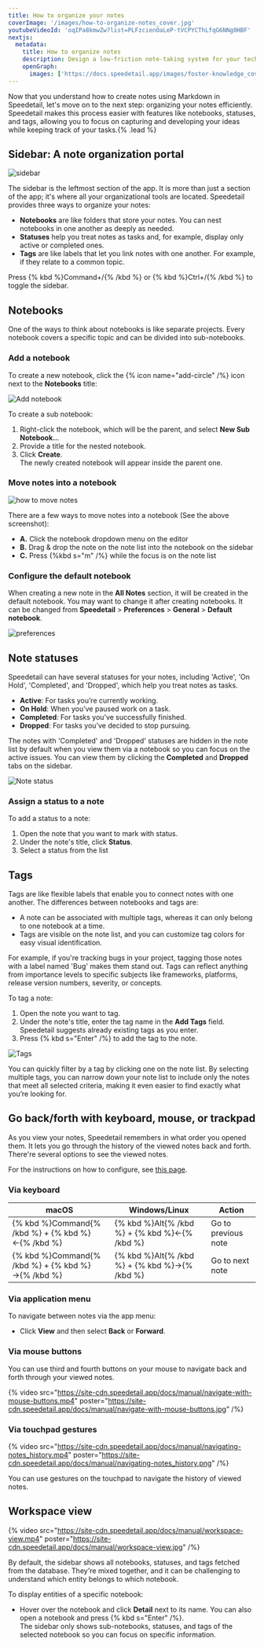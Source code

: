 ```yaml
---
title: How to organize your notes
coverImage: '/images/how-to-organize-notes_cover.jpg'
youtubeVideoId: 'oqIPa8kmwZw?list=PLFzcienOaLeP-tVCPYCThLfqG6NNg0HBF'
nextjs:
  metadata:
    title: How to organize notes
    description: Design a low-friction note-taking system for your tech knowledge base
    openGraph:
      images: ['https://docs.speedetail.app/images/foster-knowledge_cover.png']
---
```


Now that you understand how to create notes using Markdown in Speedetail, let's move on to the next step: organizing your notes efficiently. Speedetail makes this process easier with features like notebooks, statuses, and tags, allowing you to focus on capturing and developing your ideas while keeping track of your tasks.{% .lead %}

## Sidebar: A note organization portal

![sidebar](/images/basic-usage_cover.png)

The sidebar is the leftmost section of the app.
It is more than just a section of the app; it's where all your organizational tools are located.
Speedetail provides three ways to organize your notes:

- **Notebooks** are like folders that store your notes. You can nest notebooks in one another as deeply as needed.
- **Statuses** help you treat notes as tasks and, for example, display only active or completed ones.
- **Tags** are like labels that let you link notes with one another. For example, if they relate to a common topic.

Press {% kbd %}Command+/{% /kbd %} or {% kbd %}Ctrl+/{% /kbd %} to toggle the sidebar.

## Notebooks

One of the ways to think about notebooks is like separate projects.
Every notebook covers a specific topic and can be divided into sub-notebooks.

### Add a notebook

To create a new notebook, click the {% icon name="add-circle" /%} icon next to the **Notebooks** title:

![Add notebook](/images/organize-notebooks_add.png)

To create a sub notebook:

1. Right-click the notebook, which will be the parent, and select **New Sub Notebook..**.
2. Provide a title for the nested notebook.
3. Click **Create**.  
   The newly created notebook will appear inside the parent one.

### Move notes into a notebook

![how to move notes](/images/low-friction-note-taking-system_move-notes.png)

There are a few ways to move notes into a notebook (See the above screenshot):

- **A.** Click the notebook dropdown menu on the editor
- **B.** Drag & drop the note on the note list into the notebook on the sidebar
- **C.** Press {%kbd s="m" /%} while the focus is on the note list

### Configure the default notebook

When creating a new note in the **All Notes** section, it will be created in the default notebook.
You may want to change it after creating notebooks.
It can be changed from **Speedetail** > **Preferences** > **General** > **Default notebook**.

![preferences](/images/organize-notebooks_default-notebook.png)

## Note statuses

Speedetail can have several statuses for your notes, including 'Active', 'On Hold', 'Completed', and 'Dropped', which help you treat notes as tasks.

- **Active**: For tasks you’re currently working.
- **On Hold**: When you’ve paused work on a task.
- **Completed**: For tasks you’ve successfully finished.
- **Dropped**: For tasks you’ve decided to stop pursuing.

The notes with 'Completed' and 'Dropped' statuses are hidden in the note list by default when you view them via a notebook so you can focus on the active issues.
You can view them by clicking the **Completed** and **Dropped** tabs on the sidebar.

![Note status](/images/issue-driven-note-taking_note_status.png)

### Assign a status to a note

To add a status to a note:

1. Open the note that you want to mark with status.
2. Under the note's title, click **Status**.
3. Select a status from the list

## Tags

Tags are like flexible labels that enable you to connect notes with one another.
The differences between notebooks and tags are:

- A note can be associated with multiple tags, whereas it can only belong to one notebook at a time.
- Tags are visible on the note list, and you can customize tag colors for easy visual identification.

For example, if you're tracking bugs in your project, tagging those notes with a label named 'Bug' makes them stand out.
Tags can reflect anything from importance levels to specific subjects like frameworks, platforms, release version numbers, severity, or concepts.

To tag a note:

1. Open the note you want to tag.
2. Under the note's title, enter the tag name in the **Add Tags** field.  
   Speedetail suggests already existing tags as you enter.
3. Press {% kbd s="Enter" /%} to add the tag to the note.

![Tags](/images/how-to-organize-notes_tags.png)

You can quickly filter by a tag by clicking one on the note list.
By selecting multiple tags, you can narrow down your note list to include only the notes that meet all selected criteria, making it even easier to find exactly what you’re looking for.

## Go back/forth with keyboard, mouse, or trackpad

As you view your notes, Speedetail remembers in what order you opened them. It lets you go through the history of the viewed notes back and forth.
There're several options to see the viewed notes.

For the instructions on how to configure, see [this page](/reference/main-user-interface#browse-viewed-notes).

### Via keyboard

| macOS                                             | Windows/Linux                                 | Action              |
| ------------------------------------------------- | --------------------------------------------- | ------------------- |
| {% kbd %}Command{% /kbd %} + {% kbd %}←{% /kbd %} | {% kbd %}Alt{% /kbd %} + {% kbd %}←{% /kbd %} | Go to previous note |
| {% kbd %}Command{% /kbd %} + {% kbd %}→{% /kbd %} | {% kbd %}Alt{% /kbd %} + {% kbd %}→{% /kbd %} | Go to next note     |

### Via application menu

To navigate between notes via the app menu:

- Click **View** and then select **Back** or **Forward**.

### Via mouse buttons

You can use third and fourth buttons on your mouse to navigate back and forth through your viewed notes.

{% video src="https://site-cdn.speedetail.app/docs/manual/navigate-with-mouse-buttons.mp4" poster="https://site-cdn.speedetail.app/docs/manual/navigate-with-mouse-buttons.jpg" /%}

### Via touchpad gestures

{% video src="https://site-cdn.speedetail.app/docs/manual/navigating-notes_history.mp4" poster="https://site-cdn.speedetail.app/docs/manual/navigating-notes_history.png" /%}

You can use gestures on the touchpad to navigate the history of viewed notes.

## Workspace view

{% video src="https://site-cdn.speedetail.app/docs/manual/workspace-view.mp4" poster="https://site-cdn.speedetail.app/docs/manual/workspace-view.jpg" /%}

By default, the sidebar shows all notebooks, statuses, and tags fetched from the database.
They're mixed together, and it can be challenging to understand which entity belongs to which notebook.

To display entities of a specific notebook:

- Hover over the notebook and click **Detail** next to its name. You can also open a notebook and press {% kbd s="Enter" /%}.  
  The sidebar only shows sub-notebooks, statuses, and tags of the selected notebook so you can focus on specific information.
